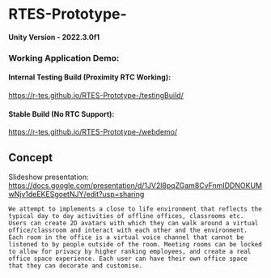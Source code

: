 # RTES-Prototype-


#### Unity Version - 2022.3.0f1
### Working Application Demo:

#### Internal Testing Build (Proximity RTC Working): 
 https://r-tes.github.io/RTES-Prototype-/testingBuild/

#### Stable Build (No RTC Support): 
 https://r-tes.github.io/RTES-Prototype-/webdemo/ 



## Concept

Slideshow presentation: https://docs.google.com/presentation/d/1JV2l8pqZGam8CvFnmIDDNOKUMwNjv1deEKESgoetNJY/edit?usp=sharing
```
We attempt to implements a close to life environment that reflects the typical day to day activities of offline offices, classrooms etc. Users can create 2D avatars with which they can walk around a virtual office/classroom and interact with each other and the environment. 
Each room in the office is a virtual voice channel that cannot be listened to by people outside of the room. Meeting rooms can be locked to allow for privacy by higher ranking employees, and create a real office space experience. Each user can have their own office space that they can decorate and customise. 
```






